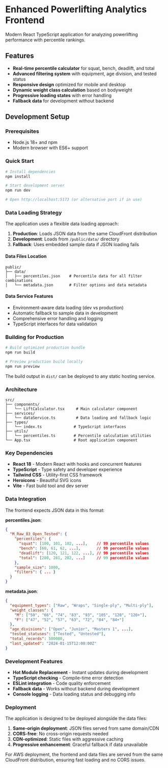 # Enhanced Powerlifting Analytics Frontend

Modern React TypeScript application for analyzing powerlifting performance with percentile rankings.

## Features

- **Real-time percentile calculator** for squat, bench, deadlift, and total
- **Advanced filtering system** with equipment, age division, and tested status
- **Responsive design** optimized for mobile and desktop
- **Dynamic weight class calculation** based on bodyweight
- **Progressive loading states** with error handling
- **Fallback data** for development without backend

## Development Setup

### Prerequisites
- Node.js 18+ and npm
- Modern browser with ES6+ support

### Quick Start
```bash
# Install dependencies
npm install

# Start development server
npm run dev

# Open http://localhost:5173 (or alternative port if in use)
```

### Data Loading Strategy

The application uses a flexible data loading approach:

1. **Production**: Loads JSON data from the same CloudFront distribution
2. **Development**: Loads from `/public/data/` directory 
3. **Fallback**: Uses embedded sample data if JSON loading fails

#### Data Files Location
```
public/
├── data/
│   ├── percentiles.json    # Percentile data for all filter combinations
│   └── metadata.json       # Filter options and data metadata
```

#### Data Service Features
- Environment-aware data loading (dev vs production)
- Automatic fallback to sample data in development
- Comprehensive error handling and logging
- TypeScript interfaces for data validation

### Building for Production

```bash
# Build optimized production bundle
npm run build

# Preview production build locally
npm run preview
```

The build output in `dist/` can be deployed to any static hosting service.

### Architecture

```
src/
├── components/
│   └── LiftCalculator.tsx     # Main calculator component
├── services/
│   └── dataService.ts         # Data loading and fallback logic
├── types/
│   └── index.ts              # TypeScript interfaces
├── utils/
│   └── percentiles.ts        # Percentile calculation utilities
└── App.tsx                   # Root application component
```

### Key Dependencies

- **React 18** - Modern React with hooks and concurrent features
- **TypeScript** - Type safety and developer experience
- **Tailwind CSS** - Utility-first CSS framework
- **Heroicons** - Beautiful SVG icons
- **Vite** - Fast build tool and dev server

### Data Integration

The frontend expects JSON data in this format:

**percentiles.json**:
```json
{
  "M_Raw_83_Open_Tested": {
    "percentiles": {
      "squat": [100, 101, 102, ...],    // 99 percentile values
      "bench": [60, 61, 62, ...],       // 99 percentile values  
      "deadlift": [120, 121, 122, ...], // 99 percentile values
      "total": [280, 281, 282, ...]     // 99 percentile values
    },
    "sample_size": 1000,
    "filters": { ... }
  }
}
```

**metadata.json**:
```json
{
  "equipment_types": ["Raw", "Wraps", "Single-ply", "Multi-ply"],
  "weight_classes": {
    "M": ["59", "66", "74", "83", "93", "105", "120", "120+"],
    "F": ["47", "52", "57", "63", "72", "84", "84+"]
  },
  "age_divisions": ["Open", "Junior", "Masters 1", ...],
  "tested_statuses": ["Tested", "Untested"],
  "total_records": 500000,
  "last_updated": "2024-01-15T12:00:00Z"
}
```

### Development Features

- **Hot Module Replacement** - Instant updates during development
- **TypeScript checking** - Compile-time error detection  
- **ESLint integration** - Code quality enforcement
- **Fallback data** - Works without backend during development
- **Console logging** - Data loading status and debugging info

### Deployment

The application is designed to be deployed alongside the data files:

1. **Same-origin deployment**: JSON files served from same domain/CDN
2. **CORS-free**: No cross-origin requests needed
3. **CDN-optimized**: Static files with aggressive caching
4. **Progressive enhancement**: Graceful fallback if data unavailable

For AWS deployment, the frontend and data files are served from the same CloudFront distribution, ensuring fast loading and no CORS issues.